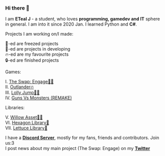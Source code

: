 ### Hi there 👋

I am <b>ETeal J</b> - a student, who loves <b>programming, gamedev and IT</b> sphere in general. I am into it since 2020 Jan. I learned Python and <b>C#</b>. 

Projects I am working on/I made:

🧊-ed are freezed projects<br>
🔨-ed are projects in developing<br>
🔥-ed are my favourite projects<br>
🔒-ed are finished projects <br>

Games:

I.    <a href="https://github.com/AnanasikDev/The_Swap_Engage_Public">The Swap: Engage🔨🔥</a><br/>
II.   <a href="https://github.com/AnanasikDev/Outlander">Outlander🔥</a><br/>
III.  <a href="https://github.com/AnanasikDev/LollyJump">Lolly Jump🧊🔥</a><br/>
IV.   <a href="https://github.com/AnanasikDev/Strategy">Guns Vs Monsters (REMAKE)</a><br/>
 
Libraries:

V.    <a href="https://github.com/AnanasikDev/Willow">Willow Asset🔨🔥</a><br/>
VI.   <a href="https://github.com/AnanasikDev/Hexagon">Hexagon Library🧊</a><br/>
VII.  <a href="https://github.com/AnanasikDev/Lettuce">Lettuce Library🧊</a><br/>

I have a <b><a href="https://discord.gg/HRB6KG8Xby">Discord Server</a></b>, mostly for my fans, friends and contributors. Join us:3<br/>
I post news about my main project (The Swap: Engage) on my <b><a href="https://twitter.com/Ananasi95910479">Twitter</a></b>

